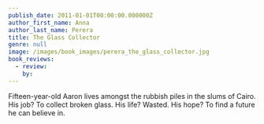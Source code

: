 ```yaml
---
publish_date: 2011-01-01T00:00:00.000000Z
author_first_name: Anna
author_last_name: Perera
title: The Glass Collector
genre: null
image: /images/book_images/perera_the_glass_collector.jpg
book_reviews:
  - review: 
    by: 
---
```

Fifteen-year-old Aaron lives amongst the rubbish piles in the slums of Cairo. His job? To collect broken glass. His life? Wasted. His hope? To find a future he can believe in.